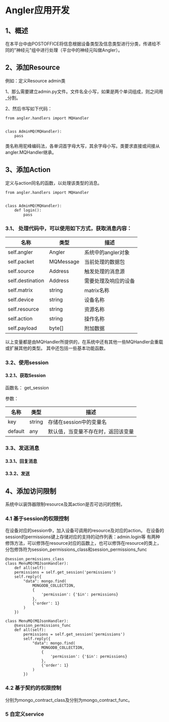 # Angler应用开发
## 1、概述
在本平台中由POSTOFFICE将信息根据设备类型及信息类型进行分类，传递给不同的"神经元"组中进行处理（平台中的神经元叫做Angler）。

## 2、添加Resource
例如：定义Resource admin类

1、那么需要建立admin.py文件。文件名全小写，如果是两个单词组成，则之间用_分割。

2、然后书写如下代码：
```
from angler.handlers import MQHandler


class AdminMQ(MQHandler):
    pass
```
类名称用驼峰编码法，各单词首字母大写，其余字母小写。类要求直接或间接从angler.MQHandler继承。


## 3、添加Action
定义与action同名的函数，以处理该类型的消息。
```
from angler.handlers import MQHandler


class AdminMQ(MQHandler):
    def login():
        pass
```

### 3.1、 处理代码中，可以使用如下方式，获取消息内容：

名称 | 类型 | 描述
---- | --- | ---
self.angler | Angler | 系统中的angler对象
self.packet | MQMessage | 当前处理的数据包
self.source | Address | 触发处理的消息源
self.destination | Address | 需要处理及响应的设备
self.matrix | string | matrix名称
self.device | string | 设备名称
self.resource | string | 资源名称
self.action | string | 操作名称
self.payload | byte[] | 附加数据

以上变量都是由MQHandler所提供的，在系统中还有其他一些MQHandler会重载或扩展其他的类型。
其中还包括一些基本功能函数。

### 3.2、使用session
#### 3.2.1、获取Session
函数名：   get_session

参数：

名称 | 类型 | 描述
---- | --- | ---
key | string | 存储在session中的变量名
default | any | 默认值，当变量不存在时，返回该变量
          


### 3.3、发送消息

#### 3.3.1、回复消息

#### 3.3.2、发送



## 4、添加访问限制
系统中以装饰器限制resource及其action是否可访问的控制，

### 4.1 基于session的权限控制
在设备对应的session中，加入设备可调用的resource及对应的action。
在设备的session的permissions键上存储对应的支持的动作列表：admin.login等
有两种修饰方法，可以修饰在resource对应的函数上，也可以修饰在resource的类上，
分包修饰符为session_permissions_class和session_permissions_func
```
@session_permissions_class
class MenuMQ(MQJsonHandler):
    def all(self):
    permissions = self.get_session('permissions')
    self.reply({
        "data": mongo.find(
            MONGODB_COLLECTION,
            {
                'permission': {'$in': permissions}
            },
            {'order': 1}
        )
    })
    
class MenuMQ(MQJsonHandler):
    @session_permissions_func
    def all(self):
        permissions = self.get_session('permissions')
        self.reply({
            "data": mongo.find(
                MONGODB_COLLECTION,
                {
                    'permission': {'$in': permissions}
                },
                {'order': 1}
            )
        })
```

### 4.2 基于契约的权限控制
分别为mongo_contract_class及分别为mongo_contract_func。


### 5 自定义service
